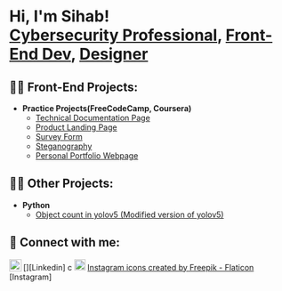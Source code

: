 <h1>Hi, I'm Sihab! <br/><a href="https://www.linkedin.com/in/sihabrahman/">Cybersecurity Professional</a>, <a href="https://github.com/sihabrahman">Front-End Dev</a>, <a href="https://www.behance.net/sihabrahman">Designer</a></h1>

<h2>👨‍💻 Front-End Projects:</h2>

- <b>Practice Projects(FreeCodeCamp, Coursera)</b>
  - [Technical Documentation Page](https://codepen.io/sihabrahman/full/OJOozBV)
  - [Product Landing Page](https://codepen.io/sihabrahman/full/RwxWNNG)
  - [Survey Form](https://codepen.io/sihabrahman/full/rNzZzWr)
  - [Steganography](https://codepen.io/sihabrahman/full/gOxvRLR)
  - [Personal Portfolio Webpage](https://codepen.io/sihabrahman/full/woNKve)
 
<h2>🧑‍💻 Other Projects:</h2>

- <b>Python</b>
  - [Object count in yolov5 (Modified version of yolov5)](https://github.com/sihabrahman/Object-count-in-yolov5)

<h2> 🤳 Connect with me:</h2>

[<img align="left" alt="JoshMadakor | LinkedIn" width="22px" src="https://cdn.jsdelivr.net/npm/simple-icons@v3/icons/linkedin.svg" />][Linkedin] c
<img src="https://www.flaticon.com/free-icon/instagram_174855?term=instagram&page=1&position=3&origin=search&related_id=174855" alt="img1" height="20px"> 
<a href="https://www.flaticon.com/free-icons/instagram" title="instagram icons">Instagram icons created by Freepik - Flaticon</a> [Instagram] <a href="https://www.instagram.com/sihab_was_here/">


<!--
**sihabrahman/sihabrahman** is a ✨ _special_ ✨ repository because its `README.md` (this file) appears on your GitHub profile.

Here are some ideas to get you started:

- 🔭 I’m currently working on ...
- 🌱 I’m currently learning ...
- 👯 I’m looking to collaborate on ...
- 🤔 I’m looking for help with ...
- 💬 Ask me about ...
- 📫 How to reach me: ...
- 😄 Pronouns: ...
- ⚡ Fun fact: ...
-->
